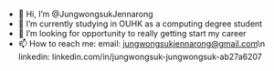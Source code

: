 - 👋 Hi, I’m @JungwongsukJennarong
- 🌱 I’m currently studying in OUHK as a computing degree student
- 💞️ I’m looking for opportunity to really getting start my career
- 📫 How to reach me: 
email: jungwongsukjennarong@gmail.com\n
linkedin: linkedin.com/in/jungwongsuk-jungwongsuk-ab27a6207

<!---
JungwongsukJennarong/JungwongsukJennarong is a ✨ special ✨ repository because its `README.md` (this file) appears on your GitHub profile.
You can click the Preview link to take a look at your changes.
--->
